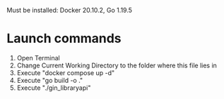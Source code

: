 Must be installed: Docker 20.10.2, Go 1.19.5

# Launch commands
1. Open Terminal
2. Change Current Working Directory to the folder where this file lies in
3. Execute "docker compose up -d"
4. Execute "go build -o ."
5. Execute "./gin_libraryapi"